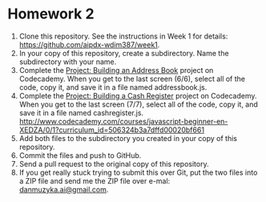 Homework 2
==========

1. Clone this repository. See the instructions in Week 1 for details: <https://github.com/aipdx-wdim387/week1>.
2. In your copy of this repository, create a subdirectory. Name the subdirectory with your name.
3. Complete the [Project: Building an Address Book](http://www.codecademy.com/courses/building-an-address-book?curriculum_id=506324b3a7dffd00020bf661) project on Codecademy. When you get to the last screen (6/6), select all of the code, copy it, and save it in a file named addressbook.js.
4. Complete the [Project: Building a Cash Register](http://www.codecademy.com/courses/close-the-super-makert?curriculum_id=506324b3a7dffd00020bf661) project on Codecademy. When you get to the last screen (7/7), select all of the code, copy it, and save it in a file named cashregister.js.
    <http://www.codecademy.com/courses/javascript-beginner-en-XEDZA/0/1?curriculum_id=506324b3a7dffd00020bf661>
5. Add both files to the subdirectory you created in your copy of this repository.
6. Commit the files and push to GitHub.
7. Send a pull request to the original copy of this repository.
8. If you get really stuck trying to submit this over Git, put the two files into a ZIP file and send me the ZIP file over e-mal: danmuzyka.ai@gmail.com.
